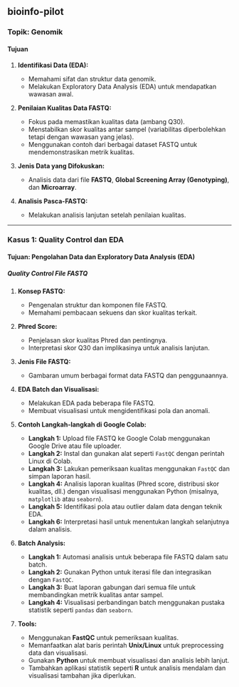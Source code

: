 ## bioinfo-pilot

### Topik: Genomik

#### Tujuan

1. **Identifikasi Data (EDA):**

   - Memahami sifat dan struktur data genomik.
   - Melakukan Exploratory Data Analysis (EDA) untuk mendapatkan wawasan awal.

2. **Penilaian Kualitas Data FASTQ:**

   - Fokus pada memastikan kualitas data (ambang Q30).
   - Menstabilkan skor kualitas antar sampel (variabilitas diperbolehkan tetapi dengan wawasan yang jelas).
   - Menggunakan contoh dari berbagai dataset FASTQ untuk mendemonstrasikan metrik kualitas.

3. **Jenis Data yang Difokuskan:**

   - Analisis data dari file **FASTQ**, **Global Screening Array (Genotyping)**, dan **Microarray**.

4. **Analisis Pasca-FASTQ:**

   - Melakukan analisis lanjutan setelah penilaian kualitas.

---

### Kasus 1: Quality Control dan EDA

#### Tujuan: Pengolahan Data dan Exploratory Data Analysis (EDA)

##### Quality Control File FASTQ

1. **Konsep FASTQ:**

   - Pengenalan struktur dan komponen file FASTQ.
   - Memahami pembacaan sekuens dan skor kualitas terkait.

2. **Phred Score:**

   - Penjelasan skor kualitas Phred dan pentingnya.
   - Interpretasi skor Q30 dan implikasinya untuk analisis lanjutan.

3. **Jenis File FASTQ:**

   - Gambaran umum berbagai format data FASTQ dan penggunaannya.

4. **EDA Batch dan Visualisasi:**

   - Melakukan EDA pada beberapa file FASTQ.
   - Membuat visualisasi untuk mengidentifikasi pola dan anomali.

5. **Contoh Langkah-langkah di Google Colab:**

   - **Langkah 1:** Upload file FASTQ ke Google Colab menggunakan Google Drive atau file uploader.
   - **Langkah 2:** Instal dan gunakan alat seperti `FastQC` dengan perintah Linux di Colab.
   - **Langkah 3:** Lakukan pemeriksaan kualitas menggunakan `FastQC` dan simpan laporan hasil.
   - **Langkah 4:** Analisis laporan kualitas (Phred score, distribusi skor kualitas, dll.) dengan visualisasi menggunakan Python (misalnya, `matplotlib` atau `seaborn`).
   - **Langkah 5:** Identifikasi pola atau outlier dalam data dengan teknik EDA.
   - **Langkah 6:** Interpretasi hasil untuk menentukan langkah selanjutnya dalam analisis.

6. **Batch Analysis:**

   - **Langkah 1:** Automasi analisis untuk beberapa file FASTQ dalam satu batch.
   - **Langkah 2:** Gunakan Python untuk iterasi file dan integrasikan dengan `FastQC`.
   - **Langkah 3:** Buat laporan gabungan dari semua file untuk membandingkan metrik kualitas antar sampel.
   - **Langkah 4:** Visualisasi perbandingan batch menggunakan pustaka statistik seperti `pandas` dan `seaborn`.

7. **Tools:**

   - Menggunakan **FastQC** untuk pemeriksaan kualitas.
   - Memanfaatkan alat baris perintah **Unix/Linux** untuk preprocessing data dan visualisasi.
   - Gunakan **Python** untuk membuat visualisasi dan analisis lebih lanjut.
   - Tambahkan aplikasi statistik seperti **R** untuk analisis mendalam dan visualisasi tambahan jika diperlukan.